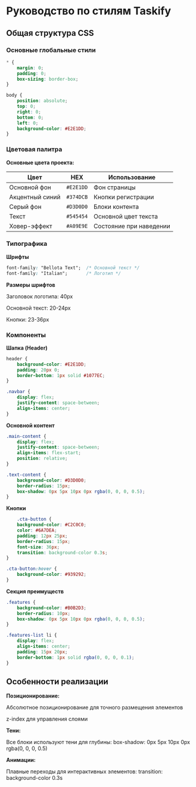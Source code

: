 # Руководство по стилям Taskify

## Общая структура CSS
### Основные глобальные стили
```css
* {
    margin: 0;
    padding: 0;
    box-sizing: border-box;
}

body {
    position: absolute;
    top: 0;
    right: 0;
    bottom: 0;
    left: 0;
    background-color: #E2E1DD;
}
```
### Цветовая палитра
**Основные цвета проекта:**

| Цвет               | HEX      | Использование                      |
|--------------------|----------|------------------------------------|
| Основной фон       | `#E2E1DD` | Фон страницы                       |
| Акцентный синий    | `#374DCB` | Кнопки регистрации                 |
| Серый фон          | `#D3D0D0` | Блоки контента                     |
| Текст              | `#545454` | Основной цвет текста               |
| Ховер-эффект       | `#A09E9E` | Состояние при наведении            | 

### Типографика
**Шрифты**

```css
font-family: "Bellota Text";  /* Основной текст */
font-family: "Italian";       /* Логотип */ 
```
**Размеры шрифтов**  

Заголовок логотипа: 40px

Основной текст: 20-24px

Кнопки: 23-36px

### Компоненты
**Шапка (Header)**
```css
header {
    background-color: #E2E1DD;
    padding: 20px 0;
    border-bottom: 1px solid #1077EC;
}

.navbar {
    display: flex;
    justify-content: space-between;
    align-items: center;
}
```
**Основной контент**
```css
.main-content {
    display: flex;
    justify-content: space-between;
    align-items: flex-start;
    position: relative;
}

.text-content {
    background-color: #D3D0D0;
    border-radius: 15px;
    box-shadow: 0px 5px 10px 0px rgba(0, 0, 0, 0.5);
}
```
**Кнопки**
```css 
    .cta-button {
    background-color: #C2C0C0;
    color: #6A7DEA;
    padding: 12px 25px;
    border-radius: 15px;
    font-size: 36px;
    transition: background-color 0.3s;
}

.cta-button:hover {
    background-color: #939292;
}
```

**Секция преимуществ**
```css
.features {
    background-color: #B0B2D3;
    border-radius: 10px;
    box-shadow: 0px 5px 10px 0px rgba(0, 0, 0, 0.5);
}

.features-list li {
    display: flex;
    align-items: center;
    padding: 15px 20px;
    border-bottom: 1px solid rgba(0, 0, 0, 0.1);
}
```
## Особенности реализации

**Позиционирование:**

Абсолютное позиционирование для точного размещения элементов  

z-index для управления слоями  

**Тени:**

Все блоки используют тени для глубины: box-shadow: 0px 5px 10px 0px rgba(0, 0, 0, 0.5)  

**Анимации:**

Плавные переходы для интерактивных элементов: transition: background-color 0.3s  